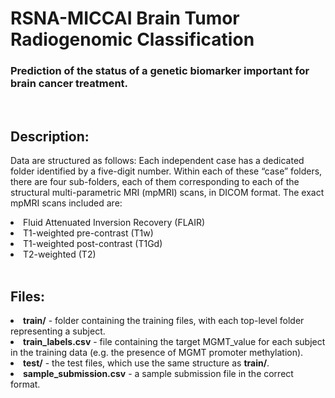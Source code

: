# RSNA-MICCAI Brain Tumor Radiogenomic Classification

### Prediction of the status of a genetic biomarker important for brain cancer treatment.

<br>

## Description:
Data are structured as follows: 
Each independent case has a dedicated folder identified by a five-digit number. Within each of these “case” folders, there are four sub-folders, each of them corresponding to each of the structural multi-parametric MRI (mpMRI) scans, in DICOM format. The exact mpMRI scans included are:

<li> Fluid Attenuated Inversion Recovery (FLAIR) </li>
<li> T1-weighted pre-contrast (T1w) </li>
<li> T1-weighted post-contrast (T1Gd) </li>
<li> T2-weighted (T2) </li>

<br>

## Files:
<li> <b>train/</b> - folder containing the training files, with each top-level folder representing a subject. </li>
<li> <b>train_labels.csv</b>  - file containing the target MGMT_value for each subject in the training data (e.g. the presence of MGMT promoter methylation). </li>
<li> <b>test/</b>  - the test files, which use the same structure as <b>train/</b>. </li>
<li> <b>sample_submission.csv</b>  - a sample submission file in the correct format. </li>